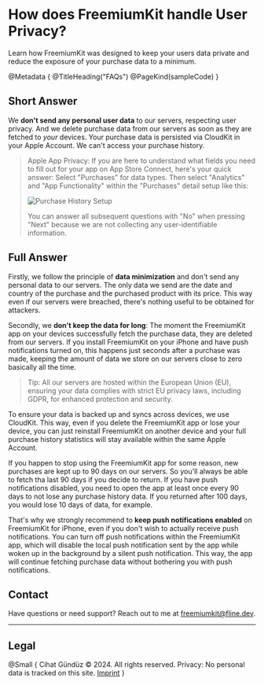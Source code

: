 # How does FreemiumKit handle User Privacy? 

Learn how FreemiumKit was designed to keep your users data private and reduce the exposure of your purchase data to a minimum.

@Metadata {
   @TitleHeading("FAQs")
   @PageKind(sampleCode)
}

## Short Answer

We **don't send any personal user data** to our servers, respecting user privacy. And we delete purchase data from our servers as soon as they are fetched to _your_ devices. Your purchase data is persisted via CloudKit in your Apple Account. We can't access your purchase history.

> Apple App Privacy: If you are here to understand what fields you need to fill out for your app on App Store Connect, here's your quick answer: Select "Purchases" for data types. Then select "Analytics" and "App Functionality" within the "Purchases" detail setup like this:
>
> ![Purchase History Setup](AppPrivacy-Purchases)
>
> You can answer all subsequent questions with "No" when pressing "Next" because we are not collecting any user-identifiable information.

## Full Answer

Firstly, we follow the principle of **data minimization** and don't send any personal data to our servers. The only data we send are the date and country of the purchase and the purchased product with its price. This way even if our servers were breached, there's nothing useful to be obtained for attackers.

Secondly, we **don't keep the data for long**: The moment the FreemiumKit app on your devices successfully fetch the purchase data, they are deleted from our servers. If you install FreemiumKit on your iPhone and have push notifications turned on, this happens just seconds after a purchase was made, keeping the amount of data we store on our servers close to zero basically all the time.

> Tip: All our servers are hosted within the European Union (EU), ensuring your data complies with strict EU privacy laws, including GDPR, for enhanced protection and security.

To ensure your data is backed up and syncs across devices, we use CloudKit. This way, even if you delete the FreemiumKit app or lose your device, you can just reinstall FreemiumKit on another device and your full purchase history statistics will stay available within the same Apple Account.

If you happen to stop using the FreemiumKit app for some reason, new purchases are kept up to 90 days on our servers. So you'll always be able to fetch tha last 90 days if you decide to return. If you have push notifications disabled, you need to open the app at least once every 90 days to not lose any purchase history data. If you returned after 100 days, you would lose 10 days of data, for example.

That's why we strongly recommend to **keep push notifications enabled** on FreemiumKit for iPhone, even if you don't wish to actually receive push notifications. You can turn off push notifications within the FreemiumKit app, which will disable the local push notification sent by the app while woken up in the background by a silent push notification. This way, the app will continue fetching purchase data without bothering you with push notifications.


## Contact

Have questions or need support? Reach out to me at [freemiumkit@fline.dev](mailto:freemiumkit@fline.dev).

---

## Legal

@Small {
   Cihat Gündüz © 2024. All rights reserved.
   Privacy: No personal data is tracked on this site.
   [Imprint](https://www.fline.dev/imprint/)
}
